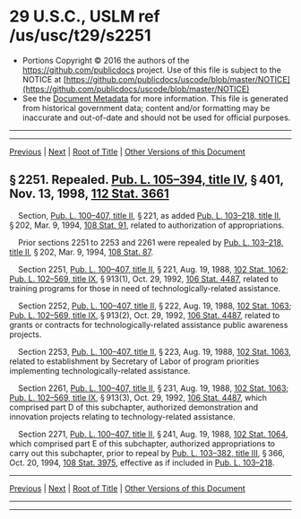---
---

# 29 U.S.C., USLM ref /us/usc/t29/s2251

* Portions Copyright © 2016 the authors of the https://github.com/publicdocs project.
  Use of this file is subject to the NOTICE at [https://github.com/publicdocs/uscode/blob/master/NOTICE](https://github.com/publicdocs/uscode/blob/master/NOTICE)
* See the [Document Metadata](././../../../../../..//README.md) for more information.
  This file is generated from historical government data; content and/or formatting may be inaccurate and out-of-date and should not be used for official purposes.

----------
----------

[Previous](./../../../../../..//us/usc/t29/ch24/schII/ptC/m__us_usc_t29_ch24_schII_ptC.md) | [Next](./../../../../../..//us/usc/t29/ch24/schIII/m__us_usc_t29_ch24_schIII.md) | [Root of Title](./../../../../../../) | [Other Versions of this Document](https://publicdocs.github.io/go/links?ns=uslm&ref=%2Fus%2Fusc%2Ft29%2Fs2251)

## § 2251. Repealed. [Pub. L. 105–394, title IV][/us/pl/105/394/tIV], § 401, Nov. 13, 1998, [112 Stat. 3661][/us/stat/112/3661]

    Section, [Pub. L. 100–407, title II][/us/pl/100/407/tII], § 221, as added [Pub. L. 103–218, title II][/us/pl/103/218/tII], § 202, Mar. 9, 1994, [108 Stat. 91][/us/stat/108/91], related to authorization of appropriations.

    Prior sections 2251 to 2253 and 2261 were repealed by [Pub. L. 103–218, title II][/us/pl/103/218/tII], § 202, Mar. 9, 1994, [108 Stat. 87][/us/stat/108/87].

    Section 2251, [Pub. L. 100–407, title II][/us/pl/100/407/tII], § 221, Aug. 19, 1988, [102 Stat. 1062][/us/stat/102/1062]; [Pub. L. 102–569, title IX][/us/pl/102/569/tIX], § 913(1), Oct. 29, 1992, [106 Stat. 4487][/us/stat/106/4487], related to training programs for those in need of technologically-related assistance.

    Section 2252, [Pub. L. 100–407, title II][/us/pl/100/407/tII], § 222, Aug. 19, 1988, [102 Stat. 1063][/us/stat/102/1063]; [Pub. L. 102–569, title IX][/us/pl/102/569/tIX], § 913(2), Oct. 29, 1992, [106 Stat. 4487][/us/stat/106/4487], related to grants or contracts for technologically-related assistance public awareness projects.

    Section 2253, [Pub. L. 100–407, title II][/us/pl/100/407/tII], § 223, Aug. 19, 1988, [102 Stat. 1063][/us/stat/102/1063], related to establishment by Secretary of Labor of program priorities implementing technologically-related assistance.

    Section 2261, [Pub. L. 100–407, title II][/us/pl/100/407/tII], § 231, Aug. 19, 1988, [102 Stat. 1063][/us/stat/102/1063]; [Pub. L. 102–569, title IX][/us/pl/102/569/tIX], § 913(3), Oct. 29, 1992, [106 Stat. 4487][/us/stat/106/4487], which comprised part D of this subchapter, authorized demonstration and innovation projects relating to technology-related assistance.

    Section 2271, [Pub. L. 100–407, title II][/us/pl/100/407/tII], § 241, Aug. 19, 1988, [102 Stat. 1064][/us/stat/102/1064], which comprised part E of this subchapter, authorized appropriations to carry out this subchapter, prior to repeal by [Pub. L. 103–382, title III][/us/pl/103/382/tIII], § 366, Oct. 20, 1994, [108 Stat. 3975][/us/stat/108/3975], effective as if included in [Pub. L. 103–218][/us/pl/103/218].

----------

[Previous](./../../../../../..//us/usc/t29/ch24/schII/ptC/m__us_usc_t29_ch24_schII_ptC.md) | [Next](./../../../../../..//us/usc/t29/ch24/schIII/m__us_usc_t29_ch24_schIII.md) | [Root of Title](./../../../../../../) | [Other Versions of this Document](https://publicdocs.github.io/go/links?ns=uslm&ref=%2Fus%2Fusc%2Ft29%2Fs2251)

----------
----------

[/us/pl/105/394/tIV]: https://publicdocs.github.io/go/links?ns=uslm&ref=%2Fus%2Fpl%2F105%2F394%2FtIV
[/us/stat/112/3661]: https://publicdocs.github.io/go/links?ns=uslm&ref=%2Fus%2Fstat%2F112%2F3661
[/us/pl/100/407/tII]: https://publicdocs.github.io/go/links?ns=uslm&ref=%2Fus%2Fpl%2F100%2F407%2FtII
[/us/pl/103/218/tII]: https://publicdocs.github.io/go/links?ns=uslm&ref=%2Fus%2Fpl%2F103%2F218%2FtII
[/us/stat/108/91]: https://publicdocs.github.io/go/links?ns=uslm&ref=%2Fus%2Fstat%2F108%2F91
[/us/pl/103/218/tII]: https://publicdocs.github.io/go/links?ns=uslm&ref=%2Fus%2Fpl%2F103%2F218%2FtII
[/us/stat/108/87]: https://publicdocs.github.io/go/links?ns=uslm&ref=%2Fus%2Fstat%2F108%2F87
[/us/pl/100/407/tII]: https://publicdocs.github.io/go/links?ns=uslm&ref=%2Fus%2Fpl%2F100%2F407%2FtII
[/us/stat/102/1062]: https://publicdocs.github.io/go/links?ns=uslm&ref=%2Fus%2Fstat%2F102%2F1062
[/us/pl/102/569/tIX]: https://publicdocs.github.io/go/links?ns=uslm&ref=%2Fus%2Fpl%2F102%2F569%2FtIX
[/us/stat/106/4487]: https://publicdocs.github.io/go/links?ns=uslm&ref=%2Fus%2Fstat%2F106%2F4487
[/us/pl/100/407/tII]: https://publicdocs.github.io/go/links?ns=uslm&ref=%2Fus%2Fpl%2F100%2F407%2FtII
[/us/stat/102/1063]: https://publicdocs.github.io/go/links?ns=uslm&ref=%2Fus%2Fstat%2F102%2F1063
[/us/pl/102/569/tIX]: https://publicdocs.github.io/go/links?ns=uslm&ref=%2Fus%2Fpl%2F102%2F569%2FtIX
[/us/stat/106/4487]: https://publicdocs.github.io/go/links?ns=uslm&ref=%2Fus%2Fstat%2F106%2F4487
[/us/pl/100/407/tII]: https://publicdocs.github.io/go/links?ns=uslm&ref=%2Fus%2Fpl%2F100%2F407%2FtII
[/us/stat/102/1063]: https://publicdocs.github.io/go/links?ns=uslm&ref=%2Fus%2Fstat%2F102%2F1063
[/us/pl/100/407/tII]: https://publicdocs.github.io/go/links?ns=uslm&ref=%2Fus%2Fpl%2F100%2F407%2FtII
[/us/stat/102/1063]: https://publicdocs.github.io/go/links?ns=uslm&ref=%2Fus%2Fstat%2F102%2F1063
[/us/pl/102/569/tIX]: https://publicdocs.github.io/go/links?ns=uslm&ref=%2Fus%2Fpl%2F102%2F569%2FtIX
[/us/stat/106/4487]: https://publicdocs.github.io/go/links?ns=uslm&ref=%2Fus%2Fstat%2F106%2F4487
[/us/pl/100/407/tII]: https://publicdocs.github.io/go/links?ns=uslm&ref=%2Fus%2Fpl%2F100%2F407%2FtII
[/us/stat/102/1064]: https://publicdocs.github.io/go/links?ns=uslm&ref=%2Fus%2Fstat%2F102%2F1064
[/us/pl/103/382/tIII]: https://publicdocs.github.io/go/links?ns=uslm&ref=%2Fus%2Fpl%2F103%2F382%2FtIII
[/us/stat/108/3975]: https://publicdocs.github.io/go/links?ns=uslm&ref=%2Fus%2Fstat%2F108%2F3975
[/us/pl/103/218]: https://publicdocs.github.io/go/links?ns=uslm&ref=%2Fus%2Fpl%2F103%2F218


